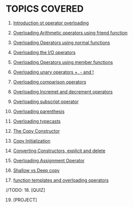# TOPICS COVERED

1. [Introduction ot operator overloading](Introduction.cpp)

2. [Overloading Arithmetic operators using friend function](friendfuncoverloading.cpp)

3. [Overloading Operators using normal functions](normalFunctionOperOver.cpp)

4. [Overloading the I/O operators](overloadingInputOutput.cpp)

5. [Overloading Operators using member functions](memberFunctionsOperOver.cpp)

6. [Overloading unary operators +, - and !](unaryOperOver.cpp)

7. [Overloading comparison operators](comparisonOperOver.cpp)

8. [Overloading Incremet and decrement operators](OverIncrDecrOperators.cpp)

9. [Overloading subscript operator](subScriptOverloading.cpp)

10. [Overloading parenthesis](overloadingParenthesis.cpp)

11. [Overloading typecasts](typecastOverloading.cpp)

12. [The Copy Constructor](copyConstructor.cpp)

13. [Copy Initialization](copyInitialization.cpp)

14. [Converting Constructors, explicit and delete](COnvertingCtors-Explicit.cpp)

15. [Overloading Assignment Operator](overloadingAssign.cpp)

16. [Shallow vs Deep copy](shallowDeepCopy.cpp)

17. [function templates and overloading operators](./overloadingOperatorsTemplates.cpp)

//TODO:
18. [QUIZ]

19. [PROJECT]

